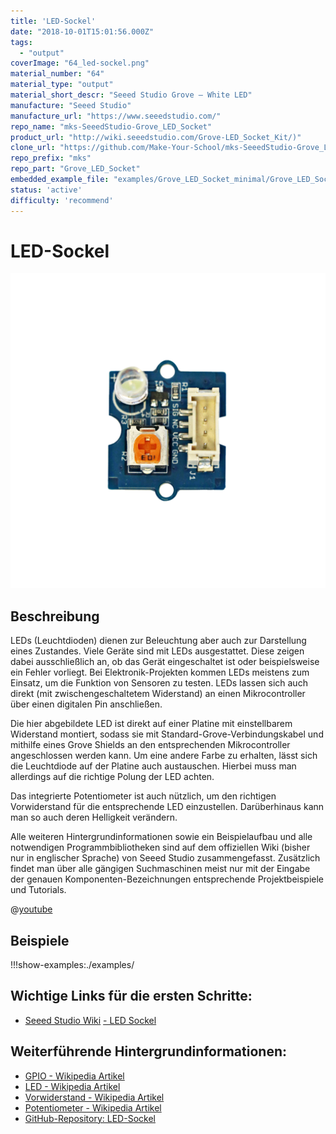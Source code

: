 ```yaml
---
title: 'LED-Sockel'
date: "2018-10-01T15:01:56.000Z"
tags: 
  - "output"
coverImage: "64_led-sockel.png"
material_number: "64"
material_type: "output"
material_short_descr: "Seeed Studio Grove – White LED"
manufacture: "Seeed Studio"
manufacture_url: "https://www.seeedstudio.com/"
repo_name: "mks-SeeedStudio-Grove_LED_Socket"
product_url: "http://wiki.seeedstudio.com/Grove-LED_Socket_Kit/)"
clone_url: "https://github.com/Make-Your-School/mks-SeeedStudio-Grove_LED_Socket.git"
repo_prefix: "mks"
repo_part: "Grove_LED_Socket"
embedded_example_file: "examples/Grove_LED_Socket_minimal/Grove_LED_Socket_minimal.ino"
status: 'active'
difficulty: 'recommend'
---
```



# LED-Sockel

![LED-Sockel](./64_led-sockel.png)

## Beschreibung
LEDs (Leuchtdioden) dienen zur Beleuchtung aber auch zur Darstellung eines Zustandes. Viele Geräte sind mit LEDs ausgestattet. Diese zeigen dabei ausschließlich an, ob das Gerät eingeschaltet ist oder beispielsweise ein Fehler vorliegt. Bei Elektronik-Projekten kommen LEDs meistens zum Einsatz, um die Funktion von Sensoren zu testen. LEDs lassen sich auch direkt (mit zwischengeschaltetem Widerstand) an einen Mikrocontroller über einen digitalen Pin anschließen.

Die hier abgebildete LED ist direkt auf einer Platine mit einstellbarem Widerstand montiert, sodass sie mit Standard-Grove-Verbindungskabel und mithilfe eines Grove Shields an den entsprechenden Mikrocontroller angeschlossen werden kann. Um eine andere Farbe zu erhalten, lässt sich die Leuchtdiode auf der Platine auch austauschen. Hierbei muss man allerdings auf die richtige Polung der LED achten.

Das integrierte Potentiometer ist auch nützlich, um den richtigen Vorwiderstand für die entsprechende LED einzustellen. Darüberhinaus kann man so auch deren Helligkeit verändern.

Alle weiteren Hintergrundinformationen sowie ein Beispielaufbau und alle notwendigen Programmbibliotheken sind auf dem offiziellen Wiki (bisher nur in englischer Sprache) von Seeed Studio zusammengefasst. Zusätzlich findet man über alle gängigen Suchmaschinen meist nur mit der Eingabe der genauen Komponenten-Bezeichnungen entsprechende Projektbeispiele und Tutorials.

@[youtube](https://www.youtube.com/watch?v=ITsk6dPSsqA)




## Beispiele

!!!show-examples:./examples/



<!-- infolist -->


## Wichtige Links für die ersten Schritte:

- [Seeed Studio Wiki](http://wiki.seeedstudio.com/Grove-LED_Socket_Kit/) [- LED Sockel](http://wiki.seeedstudio.com/Grove-LED_Socket_Kit/)

## Weiterführende Hintergrundinformationen:

- [GPIO - Wikipedia Artikel](https://de.wikipedia.org/wiki/Allzweckeingabe/-ausgabe)
- [LED - Wikipedia Artikel](https://de.wikipedia.org/wiki/Leuchtdiode)
- [Vorwiderstand - Wikipedia Artikel](https://de.wikipedia.org/wiki/Vorwiderstand)
- [Potentiometer - Wikipedia Artikel](https://de.wikipedia.org/wiki/Potentiometer)
- [GitHub-Repository: LED-Sockel](https://github.com/MakeYourSchool/64-LED-Sockel)



